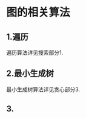 # 图的相关算法
## 1.遍历
遍历算法详见搜索部分1.
## 2.最小生成树
最小生成树算法详见贪心部分3.
## 3.
<!--stackedit_data:
eyJoaXN0b3J5IjpbMTI1MjMzMDEwMV19
-->